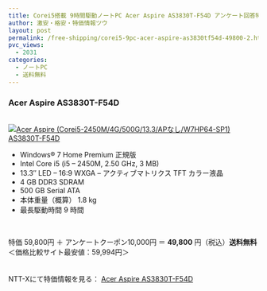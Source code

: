 ```yaml
---
title: Corei5搭載 9時間駆動ノートPC Acer Aspire AS3830T-F54D アンケート回答特価49800円！送料無料！
author: 激安・格安・特価情報ツウ
layout: post
permalink: /free-shipping/corei5-9pc-acer-aspire-as3830tf54d-49800-2.html
pvc_views:
  - 2031
categories:
  - ノートPC
  - 送料無料
---
```

### Acer Aspire AS3830T-F54D

<div class="img-bg2 img_L">
  <a href="http://px.a8.net/svt/ejp?a8mat=ZYP6S+8IMA3E+S1Q+BWGDT&#038;a8ejpredirect=http://nttxstore.jp/_II_EI13865723" target="_blank" title="Acer Aspire (Corei5-2450M/4G/500G/13.3/APなし/W7HP64-SP1) AS3830T-F54D"><br /> <img border="0" alt="Acer Aspire (Corei5-2450M/4G/500G/13.3/APなし/W7HP64-SP1) AS3830T-F54D" src="http://i1.wp.com/image.nttxstore.jp/l2_images/E/EI/EI13865723.jpg?w=120" data-recalc-dims="1" /></a>
</div>

<!--more-->

  * Windows® 7 Home Premium 正規版
  * Intel Core i5 (i5 &#8211; 2450M, 2.50 GHz, 3 MB)
  * 13.3&#8243; LED &#8211; 16:9 WXGA &#8211; アクティブマトリクス TFT カラー液晶
  * 4 GB DDR3 SDRAM
  * 500 GB Serial ATA
  * 本体重量（概算） 1.8 kg
  * 最長駆動時間 9 時間

<br clear="all" />

特価 59,800円 ＋ アンケートクーポン10,000円 ＝ <span class="tokka-price"><strong>49,800</strong></span> 円（税込）**送料無料**  
＜価格比較サイト最安値：59,994円＞

　  
NTT-Xにて特価情報を見る： <span class="fs150p"><a href="http://px.a8.net/svt/ejp?a8mat=ZYP6S+8IMA3E+S1Q+BWGDT&#038;a8ejpredirect=http://nttxstore.jp/_II_EI13865723" target="_blank">Acer Aspire AS3830T-F54D</a></span>